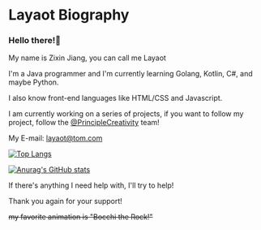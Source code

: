 # Layaot Biography  
### Hello there!👋

My name is Zixin Jiang, you can call me Layaot

I'm a Java programmer and I'm currently learning Golang, Kotlin, C#, and maybe Python.

I also know front-end languages like HTML/CSS and Javascript.

I am currently working on a series of projects, if you want to follow my project, follow the [@PrincipleCreativity](https://github.com/PrincipleCreativity) team!

My E-mail: layaot@tom.com

[![Top Langs](https://github-readme-stats.vercel.app/api/top-langs/?username=Layaot&layout=compact&langs_count=14&hide=stylus,smarty,scss&count_private=true&exclude_repo=vuepress-theme)](https://github.com/anuraghazra/github-readme-stats)

[![Anurag's GitHub stats](https://github-readme-stats.vercel.app/api?username=Layaot&show_icons=true)](https://github.com/anuraghazra/github-readme-stats)

If there's anything I need help with, I'll try to help!

Thank you again for your support!  

~~my favorite animation is "Bocchi the Rock!"~~
